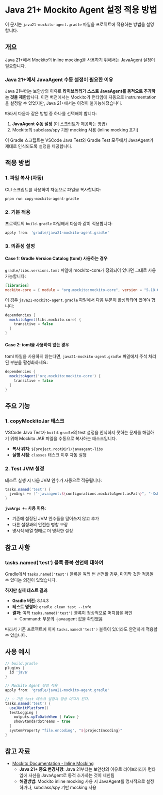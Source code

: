 # Java 21+ Mockito Agent 설정 적용 방법

이 문서는 `java21-mockito-agent.gradle` 파일을 프로젝트에 적용하는 방법을 설명합니다.

## 개요

Java 21+에서 Mockito의 inline mocking을 사용하기 위해서는 JavaAgent 설정이 필요합니다. 

### Java 21+에서 JavaAgent 수동 설정이 필요한 이유

Java 21부터는 보안상의 이유로 **라이브러리가 스스로 JavaAgent를 동적으로 추가하는 것을 제한**합니다. 이전 버전에서는 Mockito가 런타임에 자동으로 instrumentation을 설정할 수 있었지만, Java 21+에서는 이것이 불가능해졌습니다.

따라서 다음과 같은 방법 중 하나를 선택해야 합니다:
1. **JavaAgent 수동 설정** (이 스크립트가 제공하는 방법)
2. Mockito의 subclass/spy 기반 mocking 사용 (inline mocking 포기)

이 Gradle 스크립트는 VSCode Java Test와 Gradle Test 모두에서 JavaAgent가 제대로 인식되도록 설정을 제공합니다.

## 적용 방법

### 1. 파일 복사 (자동)

CLI 스크립트를 사용하여 자동으로 파일을 복사합니다:

```bash
pnpm run copy-mockito-agent-gradle
```

### 2. 기본 적용

프로젝트의 `build.gradle` 파일에서 다음과 같이 적용합니다:

```gradle
apply from: 'gradle/java21-mockito-agent.gradle'
```

### 3. 의존성 설정

#### Case 1: Gradle Version Catalog (toml) 사용하는 경우

`gradle/libs.versions.toml` 파일에 mockito-core가 정의되어 있다면 그대로 사용 가능합니다:

```toml
[libraries]
mockito-core = { module = "org.mockito:mockito-core", version = "5.18.0" }
```

이 경우 `java21-mockito-agent.gradle` 파일에서 다음 부분이 활성화되어 있어야 합니다:

```groovy
dependencies {
  mockitoAgent(libs.mockito.core) {
    transitive = false
  }
}
```

#### Case 2: toml을 사용하지 않는 경우

toml 파일을 사용하지 않는다면, `java21-mockito-agent.gradle` 파일에서 주석 처리된 부분을 활성화하세요:

```groovy
dependencies {
  mockitoAgent('org.mockito:mockito-core') {
    transitive = false
  }
}
```

## 주요 기능

### 1. copyMockitoJar 태스크

VSCode Java Test가 `build.gradle`의 test 설정을 인식하지 못하는 문제를 해결하기 위해 Mockito JAR 파일을 수동으로 복사하는 태스크입니다.

- **복사 위치**: `${project.rootDir}/javaagent-libs`
- **실행 시점**: `classes` 태스크 이후 자동 실행

### 2. Test JVM 설정

테스트 실행 시 다음 JVM 인수가 자동으로 적용됩니다:

```groovy
tasks.named('test') {
  jvmArgs += ["-javaagent:${configurations.mockitoAgent.asPath}", "-Xshare:off"]
}
```

**`jvmArgs +=` 사용 이유:**
- 기존에 설정된 JVM 인수들을 덮어쓰지 않고 추가
- 다른 설정과의 안전한 병합 보장
- 명시적 배열 형태로 더 명확한 설정

## 참고 사항

### tasks.named('test') 블록 중복 선언에 대하여

Gradle에서 `tasks.named('test')` 블록을 여러 번 선언할 경우, 마지막 것만 적용될 수 있다는 의견이 있었습니다. 

**하지만 실제 테스트 결과**:
- **Gradle 버전**: 8.14.3
- **테스트 명령어**: `gradle clean test --info`
- **결과**: 여러 `tasks.named('test')` 블록이 정상적으로 머지됨을 확인
  - Command: 부분의 -javaagent 값을 확인했음


따라서 기존 프로젝트에 이미 `tasks.named('test')` 블록이 있더라도 안전하게 적용할 수 있습니다.

## 사용 예시

```groovy
// build.gradle
plugins {
  id 'java'
}

// Mockito Agent 설정 적용
apply from: 'gradle/java21-mockito-agent.gradle'

// 💡 기존 test 테스크 설정과 정상 머지가 된다.
tasks.named('test') {
  useJUnitPlatform()
  testLogging {
    outputs.upToDateWhen { false }
    showStandardStreams = true
  }
  systemProperty "file.encoding", "${projectEncoding}"
}
```

## 참고 자료

- [Mockito Documentation - Inline Mocking](https://javadoc.io/doc/org.mockito/mockito-core/latest/org.mockito/org/mockito/Mockito.html#0.3)
  - **Java 21+ 중요 변경사항**: Java 21부터는 보안상의 이유로 라이브러리가 런타임에 자신을 JavaAgent로 동적 추가하는 것이 제한됨
  - **해결방법**: Mockito inline mocking 사용 시 JavaAgent를 명시적으로 설정하거나, subclass/spy 기반 mocking 사용